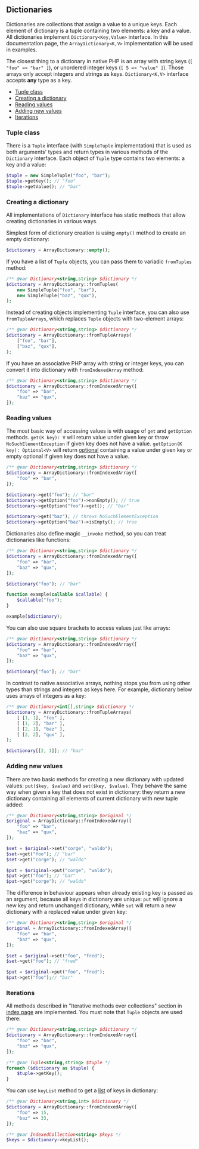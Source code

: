 ## Dictionaries

Dictionaries are collections that assign a value to a unique keys. Each element of dictionary is a tuple containing
two elements: a key and a value. All dictionaries implement `Dictionary<Key,Value>` interface. In this documentation
page, the `ArrayDictionary<K,V>` implementation will be used in examples.

The closest thing to a dictionary in native PHP is an array with string keys (`[ "foo" => "bar" ]`), or unordered
integer keys (`[ 5 => "value" ]`). Those arrays only accept integers and strings as keys. `Dictionary<K,V>` interface
accepts **any** type as a key.

* [Tuple class](#tuple-class)
* [Creating a dictionary](#creating-a-dictionary)
* [Reading values](#reading-values)
* [Adding new values](#adding-new-values)
* [Iterations](#iterations)

### Tuple class

There is a `Tuple` interface (with `SimpleTuple` implementation) that is used as both arguments' types and return types
in various methods of the `Dictionary` interface. Each object of `Tuple` type contains two elements: a key and a value:

```php
$tuple = new SimpleTuple("foo", "bar");
$tuple->getKey(); // "foo"
$tuple->getValue(); // "bar"
```

### Creating a dictionary

All implementations of `Dictionary` interface has static methods that allow creating dictionaries in various ways.

Simplest form of dictionary creation is using `empty()` method to create an empty dictionary:

```php
$dictionary = ArrayDictionary::empty();
```

If you have a list of `Tuple` objects, you can pass them to variadic `fromTuples` method:

```php
/** @var Dictionary<string,string> $dictionary */
$dictionary = ArrayDictionary::fromTuples(
    new SimpleTuple("foo", "bar"),
    new SimpleTuple("baz", "qux"),
);
```

Instead of creating objects implementing `Tuple` interface, you can also use `fromTupleArrays`, which replaces `Tuple`
objects with two-element arrays:

```php
/** @var Dictionary<string,string> $dictionary */
$dictionary = ArrayDictionary::fromTupleArrays(
    ["foo", "bar"],
    ["baz", "qux"],
);
```

If you have an associative PHP array with string or integer keys, you can convert it into dictionary with `fromIndexedArray`
method:

```php
/** @var Dictionary<string,string> $dictionary */
$dictionary = ArrayDictionary::fromIndexedArray([
    "foo" => "bar",
    "baz" => "qux",
]);
```

### Reading values

The most basic way of accessing values is with usage of `get` and `getOption` methods.
`get(K key): V` will return value under given key or throw `NoSuchElementException` if given key does not have a value.
`getOption(K key): Optional<V>` will return [optional](./optionals.md) containing a value under given key or empty
optional if given key does not have a value.

```php
/** @var Dictionary<string,string> $dictionary */
$dictionary = ArrayDictionary::fromIndexedArray([
    "foo" => "bar",
]);

$dictionary->get("foo"); // "bar"
$dictionary->getOption("foo")->nonEmpty(); // true
$dictionary->getOption("foo")->get(); // "bar"

$dictionary->get("baz"); // throws NoSuchElementException
$dictionary->getOption("baz")->isEmpty(); // true
```

Dictionaries also define magic `__invoke` method, so you can treat dictionaries like functions:

```php
/** @var Dictionary<string,string> $dictionary */
$dictionary = ArrayDictionary::fromIndexedArray([
    "foo" => "bar",
    "baz" => "qux",
]);

$dictionary("foo"); // "bar"

function example(callable $callable) {
    $callable("foo");
}

example($dictionary);
```

You can also use square brackets to access values just like arrays:

```php
/** @var Dictionary<string,string> $dictionary */
$dictionary = ArrayDictionary::fromIndexedArray([
    "foo" => "bar",
    "baz" => "qux",
]);

$dictionary["foo"]; // "bar"
```

In contrast to native associative arrays, nothing stops you from using other types than strings and integers as keys
here. For example, dictionary below uses arrays of integers as a key:

```php
/** @var Dictionary<int[],string> $dictionary */
$dictionary = ArrayDictionary::fromTupleArrays(
    [ [1, 1], "foo" ],
    [ [1, 2], "bar" ],
    [ [2, 1], "baz" ],
    [ [2, 2], "qux" ],
);

$dictionary[[2, 1]]; // "baz"
```

### Adding new values

There are two basic methods for creating a new dictionary with updated values: `put($key, $value)` and
`set($key, $value)`. They behave the same way when given a key that does not exist in dictionary: they return a new
dictionary containing all elements of current dictionary with new tuple added:

```php
/** @var Dictionary<string,string> $original */
$original = ArrayDictionary::fromIndexedArray([
    "foo" => "bar",
    "baz" => "qux",
]);

$set = $original->set("corge", "waldo");
$set->get("foo"); // "bar"
$set->get("corge"); // "waldo"

$put = $original->put("corge", "waldo");
$put->get("foo"); // "bar"
$put->get("corge"); // "waldo"
```

The difference in behaviour appears when already existing key is passed as an argument, because all keys in dictionary
are unique: `put` will ignore a new key and return unchanged dictionary, while `set` will return a new dictionary with
a replaced value under given key:

```php
/** @var Dictionary<string,string> $original */
$original = ArrayDictionary::fromIndexedArray([
    "foo" => "bar",
    "baz" => "qux",
]);

$set = $original->set("foo", "fred");
$set->get("foo"); // "fred"

$put = $original->put("foo", "fred");
$put->get("foo");// "bar"
```

### Iterations

All methods described in "Iterative methods over collections" section in [index page](./index.md) are implemented. You
must note that `Tuple` objects are used there:

```php
/** @var Dictionary<string,string> $dictionary */
$dictionary = ArrayDictionary::fromIndexedArray([
    "foo" => "bar",
    "baz" => "qux",
]);

/** @var Tuple<string,string> $tuple */
foreach ($dictionary as $tuple) {
    $tuple->getKey();
}
```

You can use `keyList` method to get a [list](./lists.md) of keys in dictionary:

```php
/** @var Dictionary<string,int> $dictionary */
$dictionary = ArrayDictionary::fromIndexedArray([
    "foo" => 15,
    "baz" => 33,
]);

/** @var IndexedCollection<string> $keys */
$keys = $dictionary->keyList();
```
